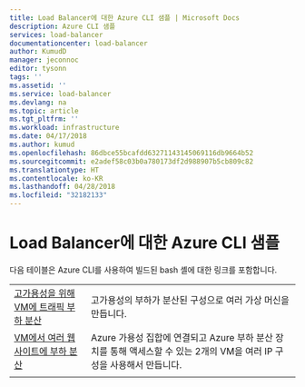 ```yaml
---
title: Load Balancer에 대한 Azure CLI 샘플 | Microsoft Docs
description: Azure CLI 샘플
services: load-balancer
documentationcenter: load-balancer
author: KumudD
manager: jeconnoc
editor: tysonn
tags: ''
ms.assetid: ''
ms.service: load-balancer
ms.devlang: na
ms.topic: article
ms.tgt_pltfrm: ''
ms.workload: infrastructure
ms.date: 04/17/2018
ms.author: kumud
ms.openlocfilehash: 86dbce55bcafdd63271143145069116db9664b52
ms.sourcegitcommit: e2adef58c03b0a780173df2d988907b5cb809c82
ms.translationtype: HT
ms.contentlocale: ko-KR
ms.lasthandoff: 04/28/2018
ms.locfileid: "32182133"
---
```

# <a name="azure-cli-samples-for-load-balancer"></a>Load Balancer에 대한 Azure CLI 샘플

다음 테이블은 Azure CLI를 사용하여 빌드된 bash 셸에 대한 링크를 포함합니다.

| | |
|-|-|
| [고가용성을 위해 VM에 트래픽 부하 분산](./scripts/load-balancer-linux-cli-sample-nlb.md) | 고가용성의 부하가 분산된 구성으로 여러 가상 머신을 만듭니다. |
| [VM에서 여러 웹 사이트에 부하 분산](./scripts/load-balancer-linux-cli-load-balance-multiple-websites-vm.md) | Azure 가용성 집합에 연결되고 Azure 부하 분산 장치를 통해 액세스할 수 있는 2개의 VM을 여러 IP 구성을 사용해서 만듭니다. |
| | |

